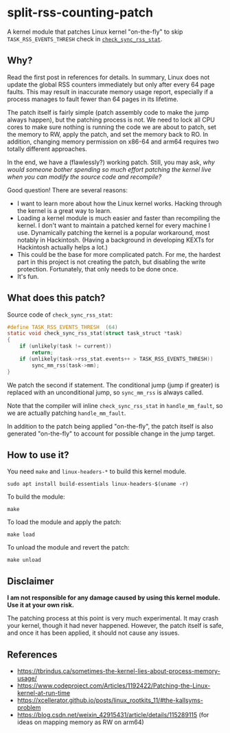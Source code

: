 # split-rss-counting-patch

A kernel module that patches Linux kernel "on-the-fly" to skip `TASK_RSS_EVENTS_THRESH`
check in [`check_sync_rss_stat`](https://elixir.bootlin.com/linux/v5.10/source/mm/memory.c#L192).

## Why?

Read the first post in references for details. In summary, Linux does not
update the global RSS counters immediately but only after every 64 page faults.
This may result in inaccurate memory usage report, especially if a process manages
to fault fewer than 64 pages in its lifetime.

The patch itself is fairly simple (patch assembly code to make the jump always happen),
but the patching process is not. We need to lock all CPU cores to make sure
nothing is running the code we are about to patch, set the memory to RW, apply
the patch, and set the memory back to RO. In addition, changing memory permission
on x86-64 and arm64 requires two totally different approaches.

In the end, we have a (flawlessly?) working patch. Still, you may ask,
_why would someone bother spending so much effort patching the kernel live
when you can modify the source code and recompile?_

Good question! There are several reasons:

- I want to learn more about how the Linux kernel works.
  Hacking through the kernel is a great way to learn.
- Loading a kernel module is much easier and faster than recompiling the kernel.
  I don't want to maintain a patched kernel for every machine I use. Dynamically
  patching the kernel is a popular workaround, most notably in Hackintosh.
  (Having a background in developing KEXTs for Hackintosh actually helps a lot.)
- This could be the base for more complicated patch. For me, the hardest part
  in this project is not creating the patch, but disabling the write protection.
  Fortunately, that only needs to be done once.
- It's fun.

## What does this patch?

Source code of `check_sync_rss_stat`:

```c
#define TASK_RSS_EVENTS_THRESH	(64)
static void check_sync_rss_stat(struct task_struct *task)
{
	if (unlikely(task != current))
		return;
	if (unlikely(task->rss_stat.events++ > TASK_RSS_EVENTS_THRESH))
		sync_mm_rss(task->mm);
}
```

We patch the second if statement. The conditional jump (jump if greater)
is replaced with an unconditional jump, so `sync_mm_rss` is always called.

Note that the compiler will inline `check_sync_rss_stat` in `handle_mm_fault`,
so we are actually patching `handle_mm_fault`.

In addition to the patch being applied "on-the-fly", the patch itself is also
generated "on-the-fly" to account for possible change in the jump target.

## How to use it?

You need `make` and `linux-headers-*` to build this kernel module.

```
sudo apt install build-essentials linux-headers-$(uname -r)
```

To build the module:

```
make
```

To load the module and apply the patch:

```
make load
```

To unload the module and revert the patch:

```
make unload
```

## Disclaimer

**I am not responsible for any damage caused by using this kernel module.
Use it at your own risk.**

The patching process at this point is very much experimental.
It may crash your kernel, though it had never happened.
However, the patch itself is safe, and once it has been applied,
it should not cause any issues.

## References

- https://tbrindus.ca/sometimes-the-kernel-lies-about-process-memory-usage/
- https://www.codeproject.com/Articles/1192422/Patching-the-Linux-kernel-at-run-time
- https://xcellerator.github.io/posts/linux_rootkits_11/#the-kallsyms-problem
- https://blog.csdn.net/weixin_42915431/article/details/115289115 (for ideas on mapping memory as RW on arm64)
